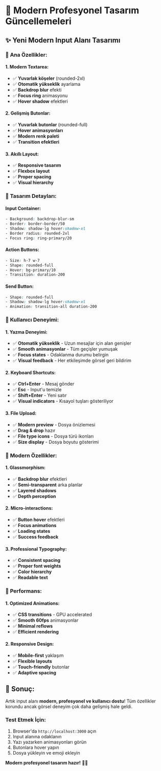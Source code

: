 # 🎨 Modern Profesyonel Tasarım Güncellemeleri

## ✨ **Yeni Modern Input Alanı Tasarımı**

### 🎯 **Ana Özellikler:**

#### **1. Modern Textarea:**
- ✅ **Yuvarlak köşeler** (rounded-2xl)
- ✅ **Otomatik yükseklik** ayarlama
- ✅ **Backdrop blur** efekti
- ✅ **Focus ring** animasyonu
- ✅ **Hover shadow** efektleri

#### **2. Gelişmiş Butonlar:**
- ✅ **Yuvarlak butonlar** (rounded-full)
- ✅ **Hover animasyonları**
- ✅ **Modern renk paleti**
- ✅ **Transition efektleri**

#### **3. Akıllı Layout:**
- ✅ **Responsive tasarım**
- ✅ **Flexbox layout**
- ✅ **Proper spacing**
- ✅ **Visual hierarchy**

### 🎨 **Tasarım Detayları:**

#### **Input Container:**
```css
- Background: backdrop-blur-sm
- Border: border-border/50
- Shadow: shadow-lg hover:shadow-xl
- Border radius: rounded-2xl
- Focus ring: ring-primary/20
```

#### **Action Buttons:**
```css
- Size: h-7 w-7
- Shape: rounded-full
- Hover: bg-primary/10
- Transition: duration-200
```

#### **Send Button:**
```css
- Shape: rounded-full
- Shadow: shadow-lg hover:shadow-xl
- Animation: transition-all duration-200
```

### 📱 **Kullanıcı Deneyimi:**

#### **1. Yazma Deneyimi:**
- ✅ **Otomatik yükseklik** - Uzun mesajlar için alan genişler
- ✅ **Smooth animasyonlar** - Tüm geçişler yumuşak
- ✅ **Focus states** - Odaklanma durumu belirgin
- ✅ **Visual feedback** - Her etkileşimde görsel geri bildirim

#### **2. Keyboard Shortcuts:**
- ✅ **Ctrl+Enter** - Mesaj gönder
- ✅ **Esc** - Input'u temizle
- ✅ **Shift+Enter** - Yeni satır
- ✅ **Visual indicators** - Kısayol tuşları gösteriliyor

#### **3. File Upload:**
- ✅ **Modern preview** - Dosya önizlemesi
- ✅ **Drag & drop** hazır
- ✅ **File type icons** - Dosya türü ikonları
- ✅ **Size display** - Dosya boyutu gösterimi

### 🎯 **Modern Özellikler:**

#### **1. Glassmorphism:**
- ✅ **Backdrop blur** efektleri
- ✅ **Semi-transparent** arka planlar
- ✅ **Layered shadows**
- ✅ **Depth perception**

#### **2. Micro-interactions:**
- ✅ **Button hover** efektleri
- ✅ **Focus animations**
- ✅ **Loading states**
- ✅ **Success feedback**

#### **3. Professional Typography:**
- ✅ **Consistent spacing**
- ✅ **Proper font weights**
- ✅ **Color hierarchy**
- ✅ **Readable text**

### 🚀 **Performans:**

#### **1. Optimized Animations:**
- ✅ **CSS transitions** - GPU accelerated
- ✅ **Smooth 60fps** animasyonlar
- ✅ **Minimal reflows**
- ✅ **Efficient rendering**

#### **2. Responsive Design:**
- ✅ **Mobile-first** yaklaşım
- ✅ **Flexible layouts**
- ✅ **Touch-friendly** butonlar
- ✅ **Adaptive spacing**

## 🎉 **Sonuç:**

Artık input alanı **modern, profesyonel ve kullanıcı dostu**! Tüm özellikler korundu ancak görsel deneyim çok daha gelişmiş hale geldi.

### **Test Etmek İçin:**
1. Browser'da `http://localhost:3000` açın
2. Input alanına odaklanın
3. Yazı yazarken animasyonları görün
4. Butonlara hover yapın
5. Dosya yükleyin ve emoji ekleyin

**Modern profesyonel tasarım hazır!** 🎨✨

